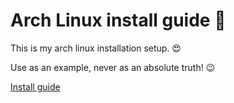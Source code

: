 # Arch Linux install guide 🐧
This is my arch linux installation setup. 😍

Use as an example, never as an absolute truth! 😉

[Install guide](install-guide.md)